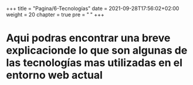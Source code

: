 +++
title = "Pagina/6-Tecnologías"
date = 2021-09-28T17:56:02+02:00
weight = 20
chapter = true
pre = "<b> </b>"
+++

# Aqui podras encontrar una breve explicacionde lo que son algunas de las tecnologías mas utilizadas en el entorno web actual

